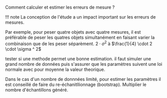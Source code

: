 Comment calculer et estimer les erreurs de mesure ? 

!!! note
   La conception de l'étude a un impact important sur les erreurs de mesures.

Par exemple, pour peser quatre objets avec quatre mesures, il est préférable de peser les quatres objets simultanément en faisant varier la combinaison que de les peser séparèment.
$2 \cdot \sigma^2$ à $\frac{1}{4} \cdot 2 \cdot \sigma ^ 2$

tester si une methode permet une bonne estimation. il faut simuler une grand nombre de données puis s'assurer que les paramètres suivent une loi normale avec pour moyenne la valeur theorique.

Dans le cas d'un nombre de donnnées limité, pour estimer les paramètres il est conseillé de faire du re-échanitllionnage (bootstrap). Multiplier le nombre d'échantillons généré. 
